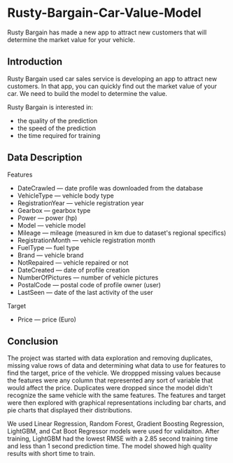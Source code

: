 # Rusty-Bargain-Car-Value-Model
Rusty Bargain has made a new app to attract new customers that will determine the market value for your vehicle. 

## Introduction

Rusty Bargain used car sales service is developing an app to attract new customers. In that app, you can quickly find out the market value of your car. We need to build the model to determine the value. 

Rusty Bargain is interested in:

- the quality of the prediction
- the speed of the prediction
- the time required for training

## Data Description

Features

- DateCrawled — date profile was downloaded from the database
- VehicleType — vehicle body type
- RegistrationYear — vehicle registration year
- Gearbox — gearbox type
- Power — power (hp)
- Model — vehicle model
- Mileage — mileage (measured in km due to dataset's regional specifics)
- RegistrationMonth — vehicle registration month
- FuelType — fuel type
- Brand — vehicle brand
- NotRepaired — vehicle repaired or not
- DateCreated — date of profile creation
- NumberOfPictures — number of vehicle pictures
- PostalCode — postal code of profile owner (user)
- LastSeen — date of the last activity of the user

Target

- Price — price (Euro)

## Conclusion

The project was started with data exploration and removing duplicates, missing value rows of data and determining what data to use for features to find the target, price of the vehicle. We droppped missing values because the features were any column that represented any sort of variable that would affect the price. Duplicates were dropped since the model didn't recognize the same vehicle with the same features. The features and target were then explored with graphical representations including bar charts, and pie charts that displayed their distributions.

We used Linear Regression, Random Forest, Gradient Boosting Regression, LightGBM, and Cat Boot Regressor models were used for validaiton. After training, LightGBM had the lowest RMSE with a 2.85 second training time and less than 1 second prediction time. The model showed high quality results with short time to train.
